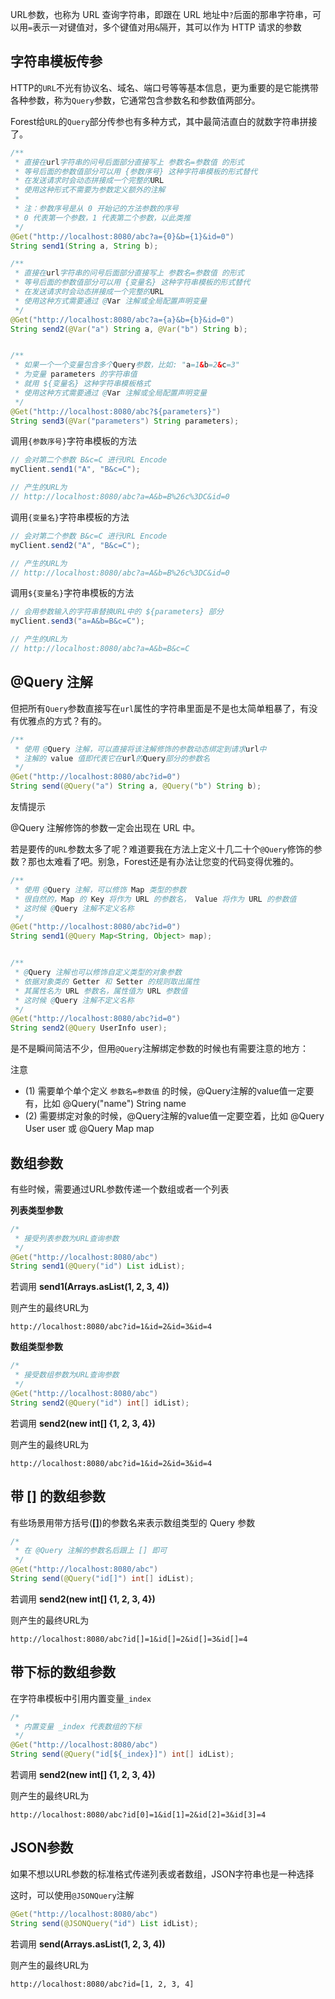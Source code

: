 URL参数，也称为 URL 查询字符串，即跟在 URL 地址中`?`后面的那串字符串，可以用`=`表示一对键值对，多个键值对用`&`隔开，其可以作为 HTTP 请求的参数

## 字符串模板传参

HTTP的`URL`不光有协议名、域名、端口号等等基本信息，更为重要的是它能携带各种参数，称为`Query`参数，它通常包含参数名和参数值两部分。

Forest给`URL`的`Query`部分传参也有多种方式，其中最简洁直白的就数字符串拼接了。

```java
/**
 * 直接在url字符串的问号后面部分直接写上 参数名=参数值 的形式
 * 等号后面的参数值部分可以用 {参数序号} 这种字符串模板的形式替代
 * 在发送请求时会动态拼接成一个完整的URL
 * 使用这种形式不需要为参数定义额外的注解
 * 
 * 注：参数序号是从 0 开始记的方法参数的序号
 * 0 代表第一个参数，1 代表第二个参数，以此类推
 */
@Get("http://localhost:8080/abc?a={0}&b={1}&id=0")
String send1(String a, String b);

/**
 * 直接在url字符串的问号后面部分直接写上 参数名=参数值 的形式
 * 等号后面的参数值部分可以用 {变量名} 这种字符串模板的形式替代
 * 在发送请求时会动态拼接成一个完整的URL
 * 使用这种方式需要通过 @Var 注解或全局配置声明变量
 */
@Get("http://localhost:8080/abc?a={a}&b={b}&id=0")
String send2(@Var("a") String a, @Var("b") String b);


/**
 * 如果一个一个变量包含多个Query参数，比如: "a=1&b=2&c=3"
 * 为变量 parameters 的字符串值
 * 就用 ${变量名} 这种字符串模板格式
 * 使用这种方式需要通过 @Var 注解或全局配置声明变量
 */
@Get("http://localhost:8080/abc?${parameters}")
String send3(@Var("parameters") String parameters);
```



调用`{参数序号}`字符串模板的方法

```java
// 会对第二个参数 B&c=C 进行URL Encode
myClient.send1("A", "B&c=C");

// 产生的URL为
// http://localhost:8080/abc?a=A&b=B%26c%3DC&id=0
```



调用`{变量名}`字符串模板的方法

```java
// 会对第二个参数 B&c=C 进行URL Encode
myClient.send2("A", "B&c=C");

// 产生的URL为
// http://localhost:8080/abc?a=A&b=B%26c%3DC&id=0
```



调用`${变量名}`字符串模板的方法

```java
// 会用参数输入的字符串替换URL中的 ${parameters} 部分
myClient.send3("a=A&b=B&c=C");

// 产生的URL为
// http://localhost:8080/abc?a=A&b=B&c=C
```



## @Query 注解

但把所有`Query`参数直接写在`url`属性的字符串里面是不是也太简单粗暴了，有没有优雅点的方式？有的。

```java
/**
 * 使用 @Query 注解，可以直接将该注解修饰的参数动态绑定到请求url中
 * 注解的 value 值即代表它在url的Query部分的参数名
 */
@Get("http://localhost:8080/abc?id=0")
String send(@Query("a") String a, @Query("b") String b);
```

友情提示

@Query 注解修饰的参数一定会出现在 URL 中。

若是要传的`URL`参数太多了呢？难道要我在方法上定义十几二十个`@Query`修饰的参数？那也太难看了吧。别急，Forest还是有办法让您变的代码变得优雅的。

```java
/**
 * 使用 @Query 注解，可以修饰 Map 类型的参数
 * 很自然的，Map 的 Key 将作为 URL 的参数名， Value 将作为 URL 的参数值
 * 这时候 @Query 注解不定义名称
 */
@Get("http://localhost:8080/abc?id=0")
String send1(@Query Map<String, Object> map);


/**
 * @Query 注解也可以修饰自定义类型的对象参数
 * 依据对象类的 Getter 和 Setter 的规则取出属性
 * 其属性名为 URL 参数名，属性值为 URL 参数值
 * 这时候 @Query 注解不定义名称
 */
@Get("http://localhost:8080/abc?id=0")
String send2(@Query UserInfo user);
```

是不是瞬间简洁不少，但用`@Query`注解绑定参数的时候也有需要注意的地方：

注意

- (1) 需要单个单个定义 `参数名=参数值` 的时候，@Query注解的value值一定要有，比如 @Query("name") String name
- (2) 需要绑定对象的时候，@Query注解的value值一定要空着，比如 @Query User user 或 @Query Map map

## 数组参数

有些时候，需要通过URL参数传递一个数组或者一个列表

**列表类型参数**

```java
/*
 * 接受列表参数为URL查询参数
 */
@Get("http://localhost:8080/abc")
String send1(@Query("id") List idList);
```



若调用 **send1(Arrays.asList(1, 2, 3, 4))**

则产生的最终URL为

```text
http://localhost:8080/abc?id=1&id=2&id=3&id=4
```



**数组类型参数**

```java
/*
 * 接受数组参数为URL查询参数
 */
@Get("http://localhost:8080/abc")
String send2(@Query("id") int[] idList);
```



若调用 **send2(new int[] {1, 2, 3, 4})**

则产生的最终URL为

```text
http://localhost:8080/abc?id=1&id=2&id=3&id=4
```



## 带 [] 的数组参数

有些场景用带方括号(**[]**)的参数名来表示数组类型的 Query 参数

```java
/*
 * 在 @Query 注解的参数名后跟上 [] 即可
 */
@Get("http://localhost:8080/abc")
String send(@Query("id[]") int[] idList);
```



若调用 **send2(new int[] {1, 2, 3, 4})**

则产生的最终URL为

```text
http://localhost:8080/abc?id[]=1&id[]=2&id[]=3&id[]=4
```



## 带下标的数组参数

在字符串模板中引用内置变量`_index`

```java
/*
 * 内置变量 _index 代表数组的下标
 */
@Get("http://localhost:8080/abc")
String send(@Query("id[${_index}]") int[] idList);
```



若调用 **send2(new int[] {1, 2, 3, 4})**

则产生的最终URL为

```text
http://localhost:8080/abc?id[0]=1&id[1]=2&id[2]=3&id[3]=4
```



## JSON参数

如果不想以URL参数的标准格式传递列表或者数组，JSON字符串也是一种选择

这时，可以使用`@JSONQuery`注解

```java
@Get("http://localhost:8080/abc")
String send(@JSONQuery("id") List idList);
```



若调用 **send(Arrays.asList(1, 2, 3, 4))**

则产生的最终URL为

```text
http://localhost:8080/abc?id=[1, 2, 3, 4]
```